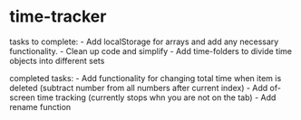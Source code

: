 # time-tracker


tasks to complete:
    - Add localStorage for arrays and add any necessary functionality. 
    - Clean up code and simplify
    - Add time-folders to divide time objects into different sets

completed tasks: 
    - Add functionality for changing total time when item is deleted (subtract number from all numbers after current index)
    - Add of-screen time tracking (currently stops whn you are not on the tab)
    - Add rename function
